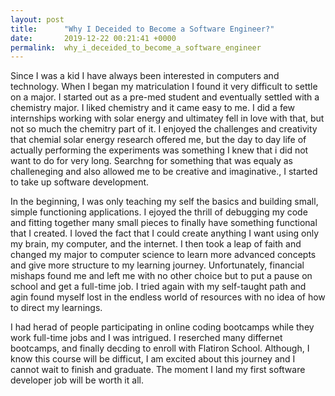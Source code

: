 ```yaml
---
layout: post
title:      "Why I Deceided to Become a Software Engineer?"
date:       2019-12-22 00:21:41 +0000
permalink:  why_i_deceided_to_become_a_software_engineer
---
```



Since I was a kid I have always been interested in computers and technology. When I began my matriculation I found it very difficult to settle on a major. I started out as a pre-med student and eventually settled with a chemistry major. I liked chemistry and it came easy to me. I did a few internships working with solar energy and ultimatey fell in love with that, but not so much the chemitry part of it. I enjoyed the challenges and creativity that chemial solar energy research offered me, but the day to day life of actually performing the experiments was something I knew that i did not want to do for very long. Searchng for something that was equaly as challeneging and also allowed me to be creative and imaginative., I started to take up software development. 

In the beginning, I was only teaching my self the basics and building small, simple functioning applications. I ejoyed the thrill of debugging my code and fitting together many small pieces to finally have something functional that I created. I loved the fact that I could create anything I want using only my brain, my computer, and the internet. I then took a leap of faith and changed my major to computer science to learn more advanced concepts and give more structure to my learning journey. Unfortunately, financial mishaps found me and left me with no other choice but to put a pause on school and get a full-time job. I tried again with my self-taught path and agin found myself lost in the endless world of resources with no idea of how to direct my learnings. 

I had herad of people participating in online coding bootcamps while they work full-time jobs and I was intrigued. I reserched many differnet bootcamps, and finally decding to enroll with Flatiron School. Although, I know this course will be difficut, I am excited about this journey and I cannot wait to finish and graduate. The moment I land my first software developer job will be worth it all. 

